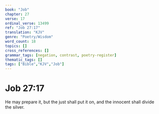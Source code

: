 ```yaml
---
book: "Job"
chapter: 27
verse: 17
ordinal_verse: 13499
ref: "Job 27:17"
translation: "KJV"
genre: "Poetry/Wisdom"
word_count: 18
topics: []
cross_references: []
grammar_tags: [negation, contrast, poetry-register]
thematic_tags: []
tags: ["Bible","KJV","Job"]
---
```


# Job 27:17

He may prepare it, but the just shall put it on, and the innocent shall divide the silver.
